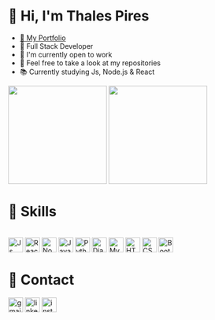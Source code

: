 <!--
**thales-pires45/thales-pires45** is a ✨ _special_ ✨ repository because its `README.md` (this file) appears on your GitHub profile.

Here are some ideas to get you started:

- 🔭 I’m currently working on ...
- 🌱 I’m currently learning ...
- 👯 I’m looking to collaborate on ...
- 🤔 I’m looking for help with ...
- 💬 Ask me about ...
- 📫 How to reach me: ...
- 😄 Pronouns: ...
- ⚡ Fun fact: ...
-->

###
<h1>👋 Hi, I'm Thales Pires</h1>

- <a href="https://thales-pires45.github.io/js-developer-portfolio/" target="_blank">🔗 My Portfolio</a> 
- 💚 Full Stack Developer
- 🧐 I'm currently open to work
- 🔭 Feel free to take a look at my repositories
- 📚 Currently studying Js, Node.js & React
  
<picture>
  <source
    srcset="https://github-readme-stats.vercel.app/api?username=thales-pires45&show_icons=true&theme=dark"
    media="(prefers-color-scheme: dark)"
  />
  <source
    srcset="https://github-readme-stats.vercel.app/api?username=thales-pires45&show_icons=true"
    media="(prefers-color-scheme: light), (prefers-color-scheme: no-preference)"
  />
  <img height=200 align="center" src="https://github-readme-stats.vercel.app/api?username=thales-pires45&show_icons=true" />
</picture>
<picture>
    <source
    srcset="https://github-readme-stats.vercel.app/api/top-langs?username=thales-pires45&layout=compact&langs_count=8&card_width=320&show_icons=true&theme=dark"
    media="(prefers-color-scheme: dark)"
  />
  <source
    srcset="https://github-readme-stats.vercel.app/api/top-langs?username=thales-pires45&layout=compact&langs_count=8&card_width=320&show_icons=true"
    media="(prefers-color-scheme: light), (prefers-color-scheme: no-preference)"
  />
  <img height=200 align="center" src="https://github-readme-stats.vercel.app/api?username=thales-pires45&show_icons=true" />
</picture>

<h1>🚀 Skills</h1>

<div style="display: inline_block"><br>
  <img align="center" height="30" alt="Js" src="https://img.shields.io/badge/JavaScript-F7DF1E?style=for-the-badge&logo=javascript&logoColor=black">
  <img align="center" height="30" alt="React" src="https://img.shields.io/badge/React-20232A?style=for-the-badge&logo=react&logoColor=61DAFB">
  <img align="center" height="30" alt="Node.js" src="https://img.shields.io/badge/Node.js-43853D?style=for-the-badge&logo=node.js&logoColor=whi">
  <img align="center" height="30" alt="Java" src="https://cdn.icon-icons.com/icons2/2699/PNG/512/java_logo_icon_168609.png">
  <img align="center" height="30" alt="Python" src="https://img.shields.io/badge/Python-3776AB?style=for-the-badge&logo=python&logoColor=white">
  <img align="center" height="30" alt="Django" src="https://img.shields.io/badge/Django-092E20?style=for-the-badge&logo=django&logoColor=white">
  <img align="center" height="30" alt="MySQL" src="https://img.shields.io/badge/MySQL-00000F?style=for-the-badge&logo=mysql&logoColor=white">  
  <img align="center" height="30" alt="HTML" src="https://img.shields.io/badge/HTML-239120?style=for-the-badge&logo=html5&logoColor=white">
  <img align="center" height="30" alt="CSS" src="https://img.shields.io/badge/CSS-239120?&style=for-the-badge&logo=css3&logoColor=white">
  <img align="center" height="30" alt="Bootstrap" src="https://img.shields.io/badge/Bootstrap-563D7C?style=for-the-badge&logo=bootstrap&logoColor=white">
<!--   <img align="center" height="30" alt="GitHub" src="https://cdn.icon-icons.com/icons2/639/PNG/96/github_social_media_logo_icon-icons.com_59103.png">
  <img align="center" height="30" alt="GIT" src="https://cdn.icon-icons.com/icons2/2415/PNG/96/git_plain_wordmark_logo_icon_146508.png"> -->
</div>

<h1>📱 Contact</h1>
<div>  
  <a href="mailto:thalesgopires548@gmail.com" target="_blank"><img align="center" height="30" alt="gmail" src="https://img.shields.io/badge/-Gmail-%23333?style=for-the-badge&logo=gmail&logoColor=white" target="_blank"></a>
  <a href="https://www.linkedin.com/in/thales-viana-pires-701a561b5/" target="_blank"><img align="center" height="30" alt="linkedin" src="https://img.shields.io/badge/-LinkedIn-%230077B5?style=for-the-badge&logo=linkedin&logoColor=white" target="_blank"></a>
  <a href="https://www.instagram.com/thalesvpires/" target="_blank"><img align="center" height="30" alt="instagram" src="https://img.shields.io/badge/-Instagram-%23E4405F?style=for-the-badge&logo=instagram&logoColor=white" target="_blank"></a>
  
<!--  ![Snake animation](https://github.com/rafaballerini/rafaballerini/blob/output/github-contribution-grid-snake.svg) -->
</div>



